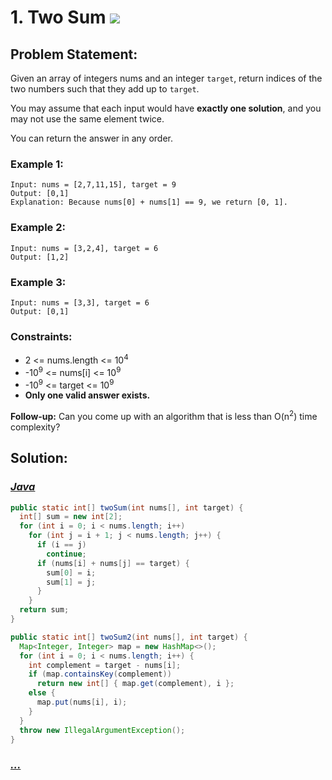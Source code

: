 # 1. Two Sum [![][share]](https://leetcode.com/problems/two-sum)

## Problem Statement:

Given an array of integers nums and an integer `target`, return indices of the two numbers such that they add up to `target`.

You may assume that each input would have **exactly one solution**, and you may not use the same element twice.

You can return the answer in any order.

### Example 1:

```
Input: nums = [2,7,11,15], target = 9
Output: [0,1]
Explanation: Because nums[0] + nums[1] == 9, we return [0, 1].
```

### Example 2:

```
Input: nums = [3,2,4], target = 6
Output: [1,2]
```

### Example 3:

```
Input: nums = [3,3], target = 6
Output: [0,1]
```

### Constraints:

- 2 <= nums.length <= 10<sup>4</sup>
- -10<sup>9</sup> <= nums[i] <= 10<sup>9</sup>
- -10<sup>9</sup> <= target <= 10<sup>9</sup>
- **Only one valid answer exists.**

**Follow-up:** Can you come up with an algorithm that is less than O(n<sup>2</sup>) time complexity?

## Solution:

### [_Java_](./TwoSum.java)

```java
public static int[] twoSum(int nums[], int target) {
  int[] sum = new int[2];
  for (int i = 0; i < nums.length; i++)
    for (int j = i + 1; j < nums.length; j++) {
      if (i == j)
        continue;
      if (nums[i] + nums[j] == target) {
        sum[0] = i;
        sum[1] = j;
      }
    }
  return sum;
}

public static int[] twoSum2(int nums[], int target) {
  Map<Integer, Integer> map = new HashMap<>();
  for (int i = 0; i < nums.length; i++) {
    int complement = target - nums[i];
    if (map.containsKey(complement))
      return new int[] { map.get(complement), i };
    else {
      map.put(nums[i], i);
    }
  }
  throw new IllegalArgumentException();
}
```

### [_..._]()

```

```

<!----------------------------------{ link }--------------------------------->

[share]: https://img.icons8.com/external-anggara-blue-anggara-putra/20/000000/external-share-user-interface-basic-anggara-blue-anggara-putra-2.png
[easy]: https://img.shields.io/badge/Difficulty-Easy-bright.svg
[medium]: https://img.shields.io/badge/Difficulty-Medium-yellow.svg
[hard]: https://img.shields.io/badge/Difficulty-Hard-red.svg
